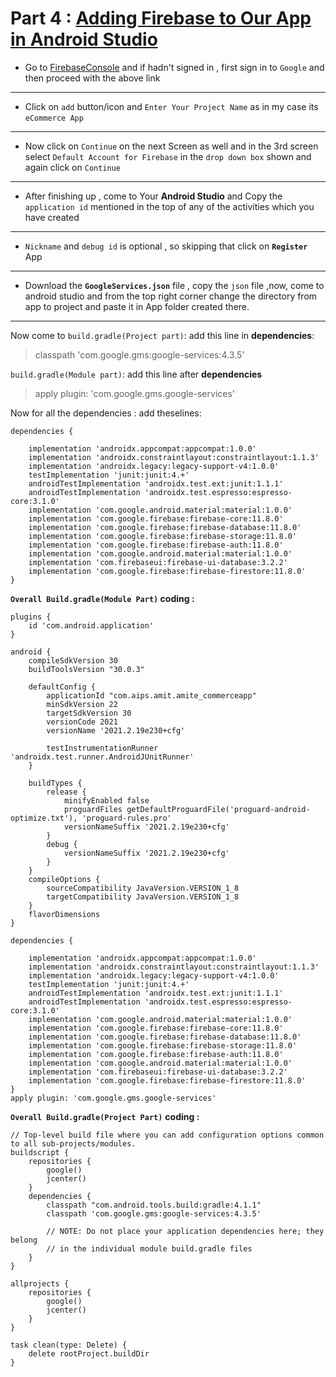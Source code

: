 # Part 4 : [Adding Firebase to Our App in Android Studio](https://xvideos.com/anal)
- Go to [FirebaseConsole](https://console.firebase.google.com/u/0/?pli=1) and if hadn't signed in , first sign in to `Google` and then proceed with the above link

***

-  Click on `add` button/icon and `Enter Your Project Name` as in my case its `eCommerce App`

***

- Now click on `Continue` on the next Screen as well and in the 3rd screen select `Default Account for Firebase` in the `drop down box` shown and again click on `Continue`

***

- After finishing up , come to Your **Android Studio** and Copy the `application id` mentioned in the top of any of the activities which you have created
***

- `Nickname` and `debug id` is optional , so skipping that click on **`Register`** App

***

- Download the **`GoogleServices.json`** file , copy the `json` file ,now, come to android studio and from the top right corner change the directory from app to project and paste it in App folder created there.

***

Now come to
`build.gradle(Project part)`: add this line in **dependencies**:
>classpath 'com.google.gms:google-services:4.3.5'

`build.gradle(Module part)`: add this line after **dependencies**
>apply plugin: 'com.google.gms.google-services'

Now for all the dependencies :
add theselines:
```
dependencies {

    implementation 'androidx.appcompat:appcompat:1.0.0'
    implementation 'androidx.constraintlayout:constraintlayout:1.1.3'
    implementation 'androidx.legacy:legacy-support-v4:1.0.0'
    testImplementation 'junit:junit:4.+'
    androidTestImplementation 'androidx.test.ext:junit:1.1.1'
    androidTestImplementation 'androidx.test.espresso:espresso-core:3.1.0'
    implementation 'com.google.android.material:material:1.0.0'
    implementation 'com.google.firebase:firebase-core:11.8.0'
    implementation 'com.google.firebase:firebase-database:11.8.0'
    implementation 'com.google.firebase:firebase-storage:11.8.0'
    implementation 'com.google.firebase:firebase-auth:11.8.0'
    implementation 'com.google.android.material:material:1.0.0'
    implementation 'com.firebaseui:firebase-ui-database:3.2.2'
    implementation 'com.google.firebase:firebase-firestore:11.8.0'
}
```


**`Overall Build.gradle(Module Part)` coding :**
```
plugins {
    id 'com.android.application'
}

android {
    compileSdkVersion 30
    buildToolsVersion "30.0.3"

    defaultConfig {
        applicationId "com.aips.amit.amite_commerceapp"
        minSdkVersion 22
        targetSdkVersion 30
        versionCode 2021
        versionName '2021.2.19e230+cfg'

        testInstrumentationRunner 'androidx.test.runner.AndroidJUnitRunner'
    }

    buildTypes {
        release {
            minifyEnabled false
            proguardFiles getDefaultProguardFile('proguard-android-optimize.txt'), 'proguard-rules.pro'
            versionNameSuffix '2021.2.19e230+cfg'
        }
        debug {
            versionNameSuffix '2021.2.19e230+cfg'
        }
    }
    compileOptions {
        sourceCompatibility JavaVersion.VERSION_1_8
        targetCompatibility JavaVersion.VERSION_1_8
    }
    flavorDimensions
}

dependencies {

    implementation 'androidx.appcompat:appcompat:1.0.0'
    implementation 'androidx.constraintlayout:constraintlayout:1.1.3'
    implementation 'androidx.legacy:legacy-support-v4:1.0.0'
    testImplementation 'junit:junit:4.+'
    androidTestImplementation 'androidx.test.ext:junit:1.1.1'
    androidTestImplementation 'androidx.test.espresso:espresso-core:3.1.0'
    implementation 'com.google.android.material:material:1.0.0'
    implementation 'com.google.firebase:firebase-core:11.8.0'
    implementation 'com.google.firebase:firebase-database:11.8.0'
    implementation 'com.google.firebase:firebase-storage:11.8.0'
    implementation 'com.google.firebase:firebase-auth:11.8.0'
    implementation 'com.google.android.material:material:1.0.0'
    implementation 'com.firebaseui:firebase-ui-database:3.2.2'
    implementation 'com.google.firebase:firebase-firestore:11.8.0'
}
apply plugin: 'com.google.gms.google-services'
```

**`Overall Build.gradle(Project Part)`** **coding :**
```
// Top-level build file where you can add configuration options common to all sub-projects/modules.
buildscript {
    repositories {
        google()
        jcenter()
    }
    dependencies {
        classpath "com.android.tools.build:gradle:4.1.1"
        classpath 'com.google.gms:google-services:4.3.5'

        // NOTE: Do not place your application dependencies here; they belong
        // in the individual module build.gradle files
    }
}

allprojects {
    repositories {
        google()
        jcenter()
    }
}

task clean(type: Delete) {
    delete rootProject.buildDir
}
```

